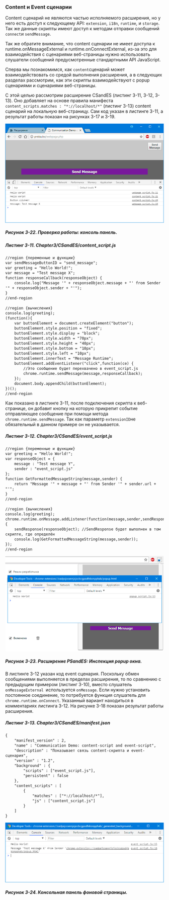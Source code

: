 ### Content и Event сценарии

Content сценарий не являются частью исполняемого расширения, но у него есть доступ к следующему API: `extension`, `i18n`, `runtime`, и `storage`. Так же данные скрипты имеют доступ к методам отправки сообщений `connect`и `sendMessage`.

Так же обратите внимание, что сontent сценарии не имеет доступа к runtime.onMessageExternal и runtime.onConnectExternal, из-за это для взаимодействия с сценариями веб-страницы нужно использовать слушатели сообщений предусмотренные стандартными API JavaScript.

Сперва мы познакомимся, как `content`сценарий может взаимодействовать со средой выполнения расширения, а в следующих разделах рассмотрим, как эти скрипты взаимодействуют с popup сценариями и сценариями веб-страницы.

С этой целью рассмотрим расширение CSandES  \(листинг 3-11, 3-12, 3-13\). Оно добавляет на основе правила манифеста `content_scripts.matches : "*://localhost/*"` \(листинг 3-13\) content сценарий на локальную веб-страницу. Сам код указан в листинге 3-11, а результат работы показан на рисунках 3-17 и 3-19.

![Рисунок 3-22. Проверка работы: консоль панель](/assets/figure-3-22.png)

##### Рисунок 3-22. _Проверка работы: консоль панель._

##### Листинг 3-11. _Chapter3/CSandES/content\_script.js_

```
//region {переменные и функции}
var sendMessageButtonID = "send_message";
var greeting = "Hello World!";
var message = "Test message X";
function responseCallback(responseObject) {
    console.log("Message '" + responseObject.message + "' from Sender '" + responseObject.sender + "'");
}
//end-region

//region {вычисления}
console.log(greeting);
(function(){
    var buttonElement = document.createElement("button");
    buttonElement.style.position = "fixed";
    buttonElement.style.display = "block";
    buttonElement.style.width = "70px";
    buttonElement.style.height = "40px";
    buttonElement.style.bottom = "10px";
    buttonElement.style.left = "10px";
    buttonElement.innerText = "Message Runtime";
    buttonElement.addEventListener("click",function(ce) {
        //Это сообщение будет перехвачено в event_script.js
        chrome.runtime.sendMessage(message,responseCallback);
    });
    document.body.appendChild(buttonElement);
})();
//end-region
```

Как показано в листинге 3-11, после подключения скрипта к веб-странице, он добавит кнопку на которую прикрепит событие отправляющее сообщение при помощи метода `chrome.runtime.sendMessage`. Так как параметр `extensionID`не обязательный в данном примере он не указывается.

##### Листинг 3-12. _Chapter3/CSandES/event\_script.js_

```
//region {переменные и функции}
var greeting = "Hello World!";
var responseObject = {
    message : "Test message Y",
    sender : "event_script.js"
};
function GetFormattedMessageString(message,sender) {
    return "Message '" + message + "' from Sender '" + sender.url + "'";
}
//end-region

//region {вычисления}
console.log(greeting);
chrome.runtime.onMessage.addListener(function(message,sender,sendResponse) {
    sendResponse(responseObject); //SendResponse будет выполнен в том скрипте, где определён
    console.log(GetFormattedMessageString(message,sender));
});
//end-region
```

![Рисунок 3-23. Расширение PSandES: Инспекция popup окна](/assets/figure-3-23.png)

##### Рисунок 3-23. _Расширение PSandES: Инспекция popup окна._

В листинге 3-12 указан код event сценария. Поскольку обмен сообщениями выполняется в пределах расширения, то по сравнению с предыдущим примером \(листинг 3-10\), вместо слушатель `onMessageExternal `используется `onMessage`. Если нужно установить постоянное соединение, то потребуется функция слушатель для `chrome.runtime.onConnect`. Указанный вариант находиться в комментариях листинга 3-12. На рисунке 3-18 показан результат работы расширения.

##### Листинг 3-13. _Chapter3/CSandES/manifest.json_

```
{
    "manifest_version" : 2,
    "name" : "Communication Demo: content-script and event-script",
    "description" : "Показывает связь content-скрипта и event-сценария",
    "version" : "1.2",
    "background" : {
        "scripts" : ["event_script.js"],
        "persistent" : false
    },
    "content_scripts" : [
        {
            "matches" : ["*://localhost/*"],
            "js" : ["content_script.js"]
        }
    ]
}
```

![Рисунок 3-24. Консольная панель фоновой страницы](/assets/figure-3-24.png)

##### Рисунок 3-24. _Консольная панель фоновой страницы._





